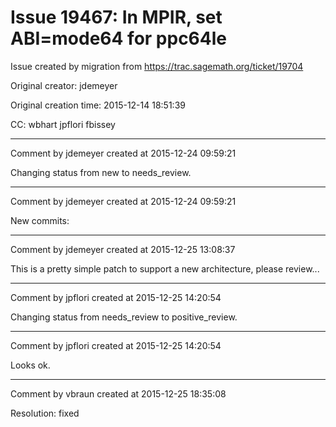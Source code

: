 # Issue 19467: In MPIR, set ABI=mode64 for ppc64le

Issue created by migration from https://trac.sagemath.org/ticket/19704

Original creator: jdemeyer

Original creation time: 2015-12-14 18:51:39

CC:  wbhart jpflori fbissey




---

Comment by jdemeyer created at 2015-12-24 09:59:21

Changing status from new to needs_review.


---

Comment by jdemeyer created at 2015-12-24 09:59:21

New commits:


---

Comment by jdemeyer created at 2015-12-25 13:08:37

This is a pretty simple patch to support a new architecture, please review...


---

Comment by jpflori created at 2015-12-25 14:20:54

Changing status from needs_review to positive_review.


---

Comment by jpflori created at 2015-12-25 14:20:54

Looks ok.


---

Comment by vbraun created at 2015-12-25 18:35:08

Resolution: fixed
